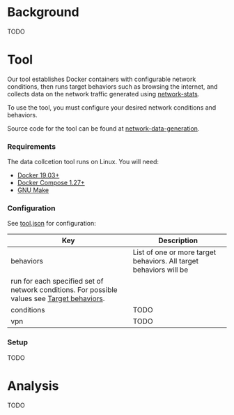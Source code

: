 # Background
TODO

# Tool
Our tool establishes Docker containers with configurable network conditions,
then runs target behaviors such as browsing the internet, and collects data on
the network traffic generated using
[network-stats](https://github.com/parkeraddison/network-stats/tree/5e4173d310faf40b7f35262e0a18e447ba91e5dc).

To use the tool, you must configure your desired network conditions and behaviors.

Source code for the tool can be found at [network-data-generation](https://github.com/parkeraddison/network-data-generation).

### Requirements
The data collcetion tool runs on Linux. You will need:
* [Docker 19.03+](https://docs.docker.com/get-docker/)
* [Docker Compose 1.27+](https://docs.docker.com/compose/install/)
* [GNU Make](https://www.gnu.org/software/make/)

### Configuration
See [tool.json](tool.json) for configuration:

| Key | Description |
| --- | --- |
| behaviors | List of one or more target behaviors. All target behaviors will be
run for each specified set of network conditions. For possible values see [Target behaviors](https://github.com/parkeraddison/generating-and-analyzing-network-traffic-in-diverse-network-conditions#target-behaviors). |
| conditions | TODO |
| vpn | TODO |

### Setup
TODO

# Analysis
TODO

